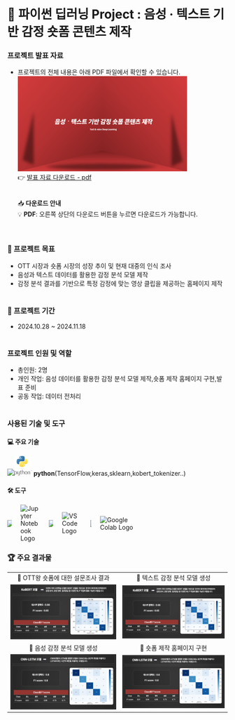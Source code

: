 # 🌟 파이썬 딥러닝 Project : 음성 · 텍스트 기반 감정 숏폼 콘텐츠 제작

### 프로젝트 발표 자료
- 프로젝트의 전체 내용은 아래 PDF 파일에서 확인할 수 있습니다.<br>
[<img src="portfolio5.png" width="387px" alt="파이썬 딥러닝 포트폴리오">](파이썬딥러닝포트폴리오.pdf)</br>
  👉 [발표 자료 다운로드 - pdf](https://github.com/Kim-Jun-Hee/project5/blob/main/파이썬딥러닝포트폴리오.pdf)  
<br></br>
📥 **다운로드 안내**  
💡 **PDF**: 오른쪽 상단의 다운로드 버튼을 누르면 다운로드가 가능합니다.  
<br></br>

### 📂 프로젝트 목표
- OTT 시장과 숏폼 시장의 성장 추이 및 현재 대중의 인식 조사
- 음성과 텍스트 데이터를 활용한 감정 분석 모델 제작
- 감정 분석 결과를 기반으로 특정 감정에 맞는 영상 클립을 제공하는 홈페이지 제작
<br></br>

### 📅 프로젝트 기간
- 2024.10.28 ~ 2024.11.18
<br></br>

### 프로젝트 인원 및 역할
- 총인원: 2명
- 개인 작업: 음성 데이터를 활용한 감정 분석 모델 제작,숏폼 제작 홈페이지 구현,발표 준비
- 공동 작업: 데이터 전처리
<br></br>

### 사용된 기술 및 도구

#### 💻 주요 기술
<img src="https://dummyimage.com/10x1/ffffff/ffffff" width="10"/><img src="python-logo.png" alt="SQL" width="40"/> **python**(TensorFlow,keras,sklearn,kobert_tokenizer..)

#### 🛠️ 도구 
<div style="display: flex; align-items: center; gap: 20px;">
  <img src="https://dummyimage.com/10x1/ffffff/ffffff" width="10"/>
  <img src="https://jupyter.org/assets/homepage/main-logo.svg" alt="Jupyter Notebook Logo" width="45" style="display: block;">
  <img src="https://dummyimage.com/10x1/ffffff/ffffff" width="10"/>
  <img src="https://code.visualstudio.com/assets/images/code-stable.png" alt="VS Code Logo" width="45">
  <img src="https://dummyimage.com/10x1/ffffff/ffffff" width="2"/>
  <img src="https://upload.wikimedia.org/wikipedia/commons/thumb/d/d0/Google_Colaboratory_SVG_Logo.svg/1200px-Google_Colaboratory_SVG_Logo.svg.png" alt="Google Colab Logo" width="85">
</div>


### 🏆 주요 결과물
<table>
  <tr>
    <td align="center">🌟 OTT왕 숏폼에 대한 설문조사 결과</td>
    <td align="center">🌟 텍스트 감정 분석 모델 생성</td>
  </tr>
  <tr>
    <td>
      <img src="text.png" alt="상관관계" width="500">
    </td>
    <td>
      <img src="text.png" alt="다중 회귀분석" width="500">
    </td>
  </tr>
  <tr>
    <td align="center">🌟 음성 감정 분석 모델 생성</td>
    <td align="center">🌟 숏폼 제작 홈페이지 구현</td>
  </tr>
  <tr>
    <td>
      <img src="sound.png" alt="명절" width="500">
    </td>
    <td>
      <img src="sound.png" alt="오배송" width="500">
    </td>
  </tr>
</table>

